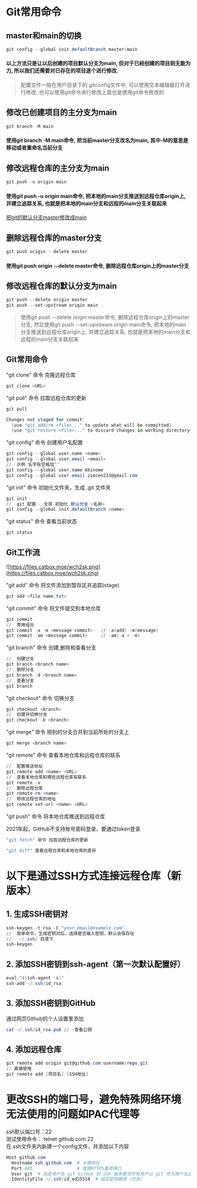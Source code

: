 # Git常用命令

## master和main的切换

```PowerShell
git config --global init.defaultBranch master|main
```

#### 以上方法只是让以后创建的项目默认分支为main, 但对于已经创建的项目则无能为力, 所以我们还需要对已存在的项目逐个进行修改.

> 配置文件一般在用户目录下的.gitconfig文件中, 可以使用文本编辑器打开进行修改, 也可以使用git命令进行修改上面也是使用git命令修改的

## 修改已创建项目的主分支为main
```PowerShell
git branch -M main
```

#### 使用git branch -M main命令, 把当前master分支改名为main, 其中-M的意思是移动或者重命名当前分支

## 修改远程仓库的主分支为main
```PowerShell
git push -u origin main
```

#### 使用git push -u origin main命令, 把本地的main分支推送到远程仓库origin上, 并建立追踪关系, 也就是把本地的main分支和远程的main分支关联起来

[把git的默认分支master修改成main](https://zhuanlan.zhihu.com/p/455988463)

## 删除远程仓库的master分支
```PowerShell
git push origin --delete master
```

#### 使用git push origin --delete master命令, 删除远程仓库origin上的master分支

## 修改远程仓库的默认分支为main
```PowerShell
git push --delete origin master
git push --set-upstream origin main
```

> 使用git push --delete origin master命令, 删除远程仓库origin上的master分支, 然后使用git push --set-upstream origin main命令, 把本地的main分支推送到远程仓库origin上, 并建立追踪关系, 也就是把本地的main分支和远程的main分支关联起来

## Git常用命令

"git clone" 命令 克隆远程仓库

```PowerShell
git clone <URL>
```

"git pull" 命令 拉取远程仓库的更新

```PowerShell
git pull
```

```PowerShell
Changes not staged for commit:
  (use "git add/rm <file>..." to update what will be committed)
  (use "git restore <file>..." to discard changes in working directory)
```

"git config" 命令 创建用户名配置

```PowerShell
git config --global user,name <name>
git config --global user.email <email>
//  示例 名字有空格加""
git config --global user,name Akinome
git config --global user.email ziecen233@gmail.com
```

"git init" 命令 初始化文件夹，生成 .git 文件夹

```PowerShell
git init
//  git 配置 --全局 初始化.默认分支 <名称>
git config --global init.defaultBranch <name>
```

"git status" 命令 查看当前状态

```PowerShell
git status
```

## Git工作流

![https://files.catbox.moe/wch2sk.png](https://files.catbox.moe/wch2sk.png)

"git add" 命令 将文件添加到暂存区并追踪(stage)

```PowerShell
git add <file name.txt>
```

"git commit" 命令 将文件提交到本地仓库

```PowerShell
git commit
//  常用组合
git commit -a -m <message commit>   // -a(add) -m(message)
git commit -am <message commit>     // -am(-a + -m)
```

"git branch" 命令 创建,删除和查看分支

```PowerShell
//  创建分支
git branch <branch name>
//  删除分支
git branch -d <branch name>
//  查看分支
git branch
```

"git checkout" 命令 切换分支

```PowerShell
git checkout <branch>
//  创建并切换分支
git checkout -b <branch>
```

"git merge" 命令 把别的分支合并到当前所处的分支上

```PowerShell
git merge <branch name>
```

"git remote" 命令 查看本地仓库和远程仓库的联系

```PowerShell
//  配置推送地址
git remote add <name> <URL>
//  查看本地仓库和哪些远程仓库有联系
git remote -v
//  删除远程仓库
git remote rm <name>
//  修改远程仓库的地址
git remote set-url <name> <URL>
```

"git push" 命令 将本地仓库推送到远程仓库

2021年起，GitHub不支持账号密码登录，要通过token登录

```PowerShell
"git fetch" 命令 拉取远程仓库的更新

"git diff" 查看远程仓库和本地仓库的差异
```

# 以下是通过SSH方式连接远程仓库（新版本）
## 1. 生成SSH密钥对

```PowerShell
ssh-keygen -t rsa -C "your_email@example.com"
//  简单命令，生成密钥对后，选择是否输入密钥，默认会保存在
//   ~/.ssh/ 目录下
ssh-keygen
```

## 2. 添加SSH密钥到ssh-agent（第一次默认配置好）

```PowerShell
eval "$(ssh-agent -s)"
ssh-add ~/.ssh/id_rsa
```

## 3. 添加SSH密钥到GitHub
通过网页Github的个人设置里添加

```PowerShell
cat ~/.ssh/id_rsa.pub //  查看公钥
```

## 4. 添加远程仓库

```PowerShell
git remote add origin git@github.com:username/repo.git
// 直接使用
git remote add [项目名] [SSH地址]
```

# 更改SSH的端口号，避免特殊网络环境无法使用的问题如PAC代理等
ssh默认端口号：22  
测试使用命令： telnet github.com 22  
在.ssh文件夹内新建一个config文件，并添加以下内容

```PowerShell
Host github.com
  Hostname ssh.github.com  # 关键地址
  Port 443                 # 使用HTTPS备用端口
  User git  # 指定用户名 git GitHub 的 SSH 服务要求所有用户以 git 作为用户名连接
  IdentityFile ~/.ssh/id_ed25519  # 指定密钥路径（可选）
```